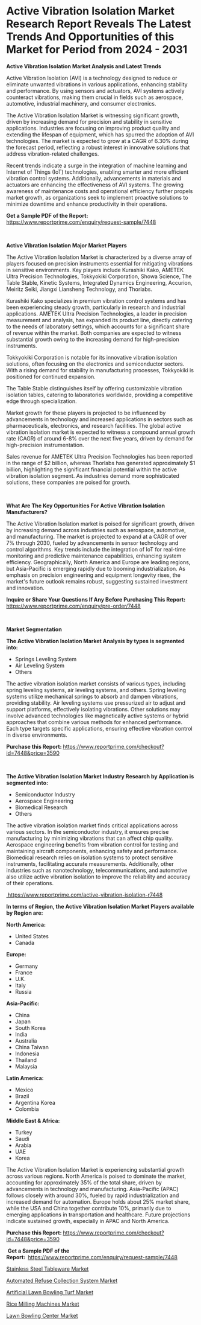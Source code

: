 <p><h1>Active Vibration Isolation Market Research Report Reveals The Latest Trends And Opportunities of this Market for Period from 2024 - 2031</h1></p><p><strong>Active Vibration Isolation Market Analysis and Latest Trends</strong></p>
<p><p>Active Vibration Isolation (AVI) is a technology designed to reduce or eliminate unwanted vibrations in various applications, enhancing stability and performance. By using sensors and actuators, AVI systems actively counteract vibrations, making them crucial in fields such as aerospace, automotive, industrial machinery, and consumer electronics.</p><p>The Active Vibration Isolation Market is witnessing significant growth, driven by increasing demand for precision and stability in sensitive applications. Industries are focusing on improving product quality and extending the lifespan of equipment, which has spurred the adoption of AVI technologies. The market is expected to grow at a CAGR of 6.30% during the forecast period, reflecting a robust interest in innovative solutions that address vibration-related challenges.</p><p>Recent trends indicate a surge in the integration of machine learning and Internet of Things (IoT) technologies, enabling smarter and more efficient vibration control systems. Additionally, advancements in materials and actuators are enhancing the effectiveness of AVI systems. The growing awareness of maintenance costs and operational efficiency further propels market growth, as organizations seek to implement proactive solutions to minimize downtime and enhance productivity in their operations.</p></p>
<p><strong>Get a Sample PDF of the Report:&nbsp;</strong> <a href="https://www.reportprime.com/enquiry/request-sample/7448">https://www.reportprime.com/enquiry/request-sample/7448</a></p>
<p>&nbsp;</p>
<p><strong>Active Vibration Isolation Major Market Players</strong></p>
<p><p>The Active Vibration Isolation Market is characterized by a diverse array of players focused on precision instruments essential for mitigating vibrations in sensitive environments. Key players include Kurashiki Kako, AMETEK Ultra Precision Technologies, Tokkyokiki Corporation, Showa Science, The Table Stable, Kinetic Systems, Integrated Dynamics Engineering, Accurion, Meiritz Seiki, Jiangxi Liansheng Technology, and Thorlabs.</p><p>Kurashiki Kako specializes in premium vibration control systems and has been experiencing steady growth, particularly in research and industrial applications. AMETEK Ultra Precision Technologies, a leader in precision measurement and analysis, has expanded its product line, directly catering to the needs of laboratory settings, which accounts for a significant share of revenue within the market. Both companies are expected to witness substantial growth owing to the increasing demand for high-precision instruments.</p><p>Tokkyokiki Corporation is notable for its innovative vibration isolation solutions, often focusing on the electronics and semiconductor sectors. With a rising demand for stability in manufacturing processes, Tokkyokiki is positioned for continued expansion. </p><p>The Table Stable distinguishes itself by offering customizable vibration isolation tables, catering to laboratories worldwide, providing a competitive edge through specialization.</p><p>Market growth for these players is projected to be influenced by advancements in technology and increased applications in sectors such as pharmaceuticals, electronics, and research facilities. The global active vibration isolation market is expected to witness a compound annual growth rate (CAGR) of around 6-8% over the next five years, driven by demand for high-precision instrumentation.</p><p>Sales revenue for AMETEK Ultra Precision Technologies has been reported in the range of $2 billion, whereas Thorlabs has generated approximately $1 billion, highlighting the significant financial potential within the active vibration isolation segment. As industries demand more sophisticated solutions, these companies are poised for growth.</p></p>
<p>&nbsp;</p>
<p><strong>What Are The Key Opportunities For Active Vibration Isolation Manufacturers?</strong></p>
<p><p>The Active Vibration Isolation market is poised for significant growth, driven by increasing demand across industries such as aerospace, automotive, and manufacturing. The market is projected to expand at a CAGR of over 7% through 2030, fueled by advancements in sensor technology and control algorithms. Key trends include the integration of IoT for real-time monitoring and predictive maintenance capabilities, enhancing system efficiency. Geographically, North America and Europe are leading regions, but Asia-Pacific is emerging rapidly due to booming industrialization. As emphasis on precision engineering and equipment longevity rises, the market's future outlook remains robust, suggesting sustained investment and innovation.</p></p>
<p><strong>Inquire or Share Your Questions If Any Before Purchasing This Report:</strong> <a href="https://www.reportprime.com/enquiry/pre-order/7448">https://www.reportprime.com/enquiry/pre-order/7448</a></p>
<p>&nbsp;</p>
<p><strong>Market Segmentation</strong></p>
<p><strong>The Active Vibration Isolation Market Analysis by types is segmented into:</strong></p>
<p><ul><li>Springs Leveling System</li><li>Air Leveling System</li><li>Others</li></ul></p>
<p><p>The active vibration isolation market consists of various types, including spring leveling systems, air leveling systems, and others. Spring leveling systems utilize mechanical springs to absorb and dampen vibrations, providing stability. Air leveling systems use pressurized air to adjust and support platforms, effectively isolating vibrations. Other solutions may involve advanced technologies like magnetically active systems or hybrid approaches that combine various methods for enhanced performance. Each type targets specific applications, ensuring effective vibration control in diverse environments.</p></p>
<p><strong>Purchase this Report:&nbsp;</strong><a href="https://www.reportprime.com/checkout?id=7448&price=3590">https://www.reportprime.com/checkout?id=7448&price=3590</a></p>
<p>&nbsp;</p>
<p><strong>The Active Vibration Isolation Market Industry Research by Application is segmented into:</strong></p>
<p><ul><li>Semiconductor Industry</li><li>Aerospace Engineering</li><li>Biomedical Research</li><li>Others</li></ul></p>
<p><p>The active vibration isolation market finds critical applications across various sectors. In the semiconductor industry, it ensures precise manufacturing by minimizing vibrations that can affect chip quality. Aerospace engineering benefits from vibration control for testing and maintaining aircraft components, enhancing safety and performance. Biomedical research relies on isolation systems to protect sensitive instruments, facilitating accurate measurements. Additionally, other industries such as nanotechnology, telecommunications, and automotive also utilize active vibration isolation to improve the reliability and accuracy of their operations.</p></p>
<p><a href="https://www.reportprime.com/active-vibration-isolation-r7448">&nbsp;https://www.reportprime.com/active-vibration-isolation-r7448</a></p>
<p><strong>In terms of Region, the Active Vibration Isolation Market Players available by Region are:</strong></p>
<p>
    <p> <strong> North America: </strong>
        <ul>
            <li>United States</li>
            <li>Canada</li>
        </ul>
        </p> 
    <p> <strong> Europe: </strong>
        <ul>
            <li>Germany</li>
            <li>France</li>
            <li>U.K.</li>
            <li>Italy</li>
            <li>Russia</li>
        </ul>
        </p> 
    <p> <strong> Asia-Pacific: </strong>
        <ul>
            <li>China</li>
            <li>Japan</li>
            <li>South Korea</li>
            <li>India</li>
            <li>Australia</li>
            <li>China Taiwan</li>
            <li>Indonesia</li>
            <li>Thailand</li>
            <li>Malaysia</li>
        </ul>
        </p> 
    <p> <strong> Latin America: </strong>
        <ul>
            <li>Mexico</li>
            <li>Brazil</li>
            <li>Argentina Korea</li>
            <li>Colombia</li>
        </ul>
        </p> 
    <p> <strong> Middle East & Africa: </strong>
        <ul>
            <li>Turkey</li>
            <li>Saudi</li>
            <li>Arabia</li>
            <li>UAE</li>
            <li>Korea</li>
        </ul>
    </p>
    </p>
<p><p>The Active Vibration Isolation Market is experiencing substantial growth across various regions. North America is poised to dominate the market, accounting for approximately 35% of the total share, driven by advancements in technology and manufacturing. Asia-Pacific (APAC) follows closely with around 30%, fueled by rapid industrialization and increased demand for automation. Europe holds about 25% market share, while the USA and China together contribute 10%, primarily due to emerging applications in transportation and healthcare. Future projections indicate sustained growth, especially in APAC and North America.</p></p>
<p><strong>Purchase this Report: </strong><a href="https://www.reportprime.com/checkout?id=7448&price=3590">https://www.reportprime.com/checkout?id=7448&price=3590</a></p>
<p>&nbsp;<strong>Get a Sample PDF of the Report:&nbsp;&nbsp;</strong><a href="https://www.reportprime.com/enquiry/request-sample/7448">https://www.reportprime.com/enquiry/request-sample/7448</a></p>
<p><strong></strong></p>
<p><p><a href="https://www.linkedin.com/pulse/market-insights-global-stainless-steel-tableware-forecast-82gic?trackingId=f8Gfei9gRH2OKxiEAZ8Xkg%3D%3D">Stainless Steel Tableware Market</a></p><p><a href="https://medium.com/@boboko938_76821/global-automated-refuse-collection-system-market-size-share-analysis-by-product-type-by-ac903497ddc0">Automated Refuse Collection System Market</a></p><p><a href="https://issuu.com/reportprime-2/docs/artificial-lawn-bowling-turf-market_0cdc8faead56a0">Artificial Lawn Bowling Turf Market</a></p><p><a href="https://github.com/NargisHussain432/Market-Research-Report-List-1/blob/main/rice-milling-machines-market.md">Rice Milling Machines Market</a></p><p><a href="https://issuu.com/reportprime-2/docs/lawn-bowling-center-market-size-203_7030311c0b646b">Lawn Bowling Center Market</a></p></p>
